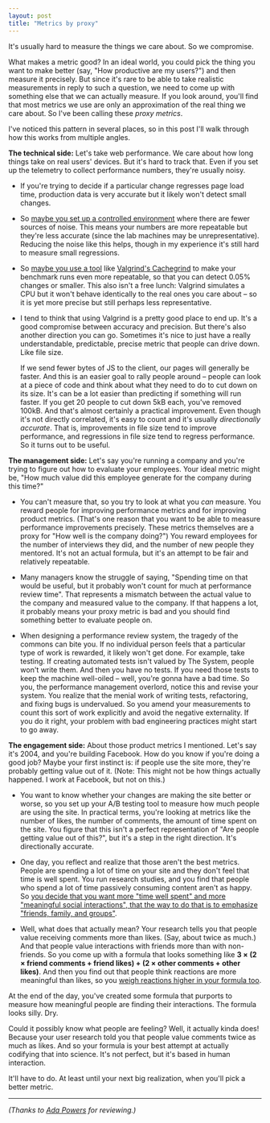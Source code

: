 ```yaml
---
layout: post
title: "Metrics by proxy"
---
```


It's usually hard to measure the things we care about. So we compromise.

<!-- more -->

What makes a metric good? In an ideal world, you could pick the thing you want to make better (say, "How productive are my users?") and then measure it precisely. But since it's rare to be able to take realistic measurements in reply to such a question, we need to come up with something else that we can actually measure. If you look around, you'll find that most metrics we use are only an approximation of the real thing we care about. So I've been calling these *proxy metrics*.

I've noticed this pattern in several places, so in this post I'll walk through how this works from multiple angles.

**The technical side:** Let's take web performance. We care about how long things take on real users' devices. But it's hard to track that. Even if you set up the telemetry to collect performance numbers, they're usually noisy.

* If you're trying to decide if a particular change regresses page load time, production data is very accurate but it likely won't detect small changes.

* So [maybe you set up a controlled environment](https://code.fb.com/web/browserlab-automated-regression-detection-for-the-web/) where there are fewer sources of noise. This means your numbers are more repeatable but they're less accurate (since the lab machines may be unrepresentative). Reducing the noise like this helps, though in my experience it's still hard to measure small regressions.

* So [maybe you use a tool](http://sqlite.1065341.n5.nabble.com/50-faster-than-3-7-17-td78082.html) like [Valgrind's Cachegrind](http://valgrind.org/docs/manual/cg-manual.html) to make your benchmark runs even more repeatable, so that you can detect 0.05% changes or smaller. This also isn't a free lunch: Valgrind simulates a CPU but it won't behave identically to the real ones you care about – so it is yet more precise but still perhaps less representative.

* I tend to think that using Valgrind is a pretty good place to end up. It's a good compromise between accuracy and precision. But there's also another direction you can go. Sometimes it's nice to just have a really understandable, predictable, precise metric that people can drive down. Like file size.

  If we send fewer bytes of JS to the client, our pages will generally be faster. And this is an easier goal to rally people around – people can look at a piece of code and think about what they need to do to cut down on its size. It's can be a lot easier than predicting if something will run faster. If you get 20 people to cut down 5kB each, you've removed 100kB. And that's almost certainly a practical improvement. Even though it's not directly correlated, it's easy to count and it's usually *directionally accurate*. That is, improvements in file size tend to improve performance, and regressions in file size tend to regress performance. So it turns out to be useful.

**The management side:** Let's say you're running a company and you're trying to figure out how to evaluate your employees. Your ideal metric might be, "How much value did this employee generate for the company during this time?"

* You can't measure that, so you try to look at what you _can_ measure. You reward people for improving performance metrics and for improving product metrics. (That's one reason that you want to be able to measure performance improvements precisely. These metrics themselves are a proxy for "How well is the company doing?") You reward employees for the number of interviews they did, and the number of new people they mentored. It's not an actual formula, but it's an attempt to be fair and relatively repeatable.

* Many managers know the struggle of saying, "Spending time on that would be useful, but it probably won't count for much at performance review time". That represents a mismatch between the actual value to the company and measured value to the company. If that happens a lot, it probably means your proxy metric is bad and you should find something better to evaluate people on.

* When designing a performance review system, the tragedy of the commons can bite you. If no individual person feels that a particular type of work is rewarded, it likely won't get done. For example, take testing. If creating automated tests isn't valued by The System, people won't write them. And then you have no tests. If you need those tests to keep the machine well-oiled – well, you're gonna have a bad time. So you, the performance management overlord, notice this and revise your system. You realize that the menial work of writing tests, refactoring, and fixing bugs is undervalued. So you amend your measurements to count this sort of work explicitly and avoid the negative externality. If you do it right, your problem with bad engineering practices might start to go away.

**The engagement side:** About those product metrics I mentioned. Let's say it's 2004, and you're building Facebook. How do you know if you're doing a good job? Maybe your first instinct is: if people use the site more, they're probably getting value out of it. (Note: This might not be how things actually happened. I work at Facebook, but not on this.)

* You want to know whether your changes are making the site better or worse, so you set up your A/B testing tool to measure how much people are using the site. In practical terms, you're looking at metrics like the number of likes, the number of comments, the amount of time spent on the site. You figure that this isn't a perfect representation of "Are people getting value out of this?", but it's a step in the right direction. It's directionally accurate.

* One day, you reflect and realize that those aren't the best metrics. People are spending a lot of time on your site and they don't feel that time is well spent. You run research studies, and you find that people who spend a lot of time passively consuming content aren't as happy. So [you decide that you want more "time well spent" and more "meaningful social interactions", that the way to do that is to emphasize "friends, family, and groups"](https://www.facebook.com/zuck/posts/10104413015393571).

* Well, what does that actually mean? Your research tells you that people value receiving comments more than likes. (Say, about twice as much.) And that people value interactions with friends more than with non-friends. So you come up with a formula that looks something like **3 &times; (2 &times; friend comments + friend likes) + (2 &times; other comments + other likes)**. And then you find out that people think reactions are more meaningful than likes, so you [weigh reactions higher in your formula too](https://mashable.com/2017/02/28/facebook-reactions-news-feed/).

At the end of the day, you've created some formula that purports to measure how meaningful people are finding their interactions. The formula looks silly. Dry.

Could it possibly know what people are feeling? Well, it actually kinda does! Because your user research told you that people value comments twice as much as likes. And so your formula is your best attempt at actually codifying that into science. It's not perfect, but it's based in human interaction.

It'll have to do. At least until your next big realization, when you'll pick a better metric.

---

*(Thanks to [Ada Powers](https://twitter.com/mspowahs) for reviewing.)*
